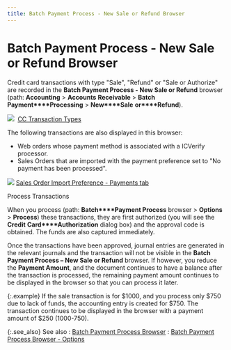 ```yaml
---
title: Batch Payment Process - New Sale or Refund Browser
---
```


# Batch Payment Process - New Sale or Refund Browser


Credit card transactions with type "Sale", "Refund"  or "Sale or Authorize" are recorded in the **Batch 
 Payment Process - New Sale or Refund** browser (path: **Accounting**  > **Accounts** **Receivable**  > **Batch** **Payment****Processing** > **New****Sale** **or****Refund**).


![]({{site.acc_baseurl}}/img/lens.gif)  [CC  Transaction Types]({{site.acc_baseurl}}/misc/cc_transaction_types_batch_credit_card_process_browsers.html)


The following transactions are also displayed in this browser:

- Web orders  whose payment method is associated with a ICVerify  processor.
- Sales Orders  that are imported with the payment preference set to "No payment  has been processed".



![]({{site.acc_baseurl}}/img/lens.gif) [Sales  Order Import Preference - Payments tab]({{site.utl_chm}}/db-utils/so-import/set-prefs/prefs-profile/orders_import_preferences_profile_preferences_2_utility.html)


Process Transactions


When you process (path: **Batch****Payment Process** browser > **Options** > **Process**)  these transactions, they are first authorized (you will see the **Credit** **Card****Authorization** dialog box) and  the approval code is obtained. The funds are also captured immediately.


Once the transactions have been approved, journal entries are generated  in the relevant journals and the transaction will not be visible in the  **Batch** **Payment 
 Process – New Sale or Refund** browser. If however, you reduce the  **Payment Amount**, and the document  continues to have a balance after the transaction is processed, the remaining  payment amount continues to be displayed in the browser so that you can  process it later.


{:.example}
If the sale transaction is for $1000, and  you process only $750 due to lack of funds, the accounting entry is created  for $750. The transaction continues to be displayed in the browser with  a payment amount of $250 (1000-750).


{:.see_also}
See also
: [Batch  Payment Process Browser]({{site.acc_baseurl}}/customer-receipts-and-refunds/batch-payment-processing/batch_credit_card_process_browsers.html)
: [Batch  Payment Process Browser - Options]({{site.acc_baseurl}}/customer-receipts-and-refunds/batch-payment-processing/batch_credit_card_process_browser_options.html)
